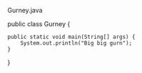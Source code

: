 Gurney.java

public class Gurney {

    public static void main(String[] args) {
        System.out.println("Big big gurn");
    }
    
}
